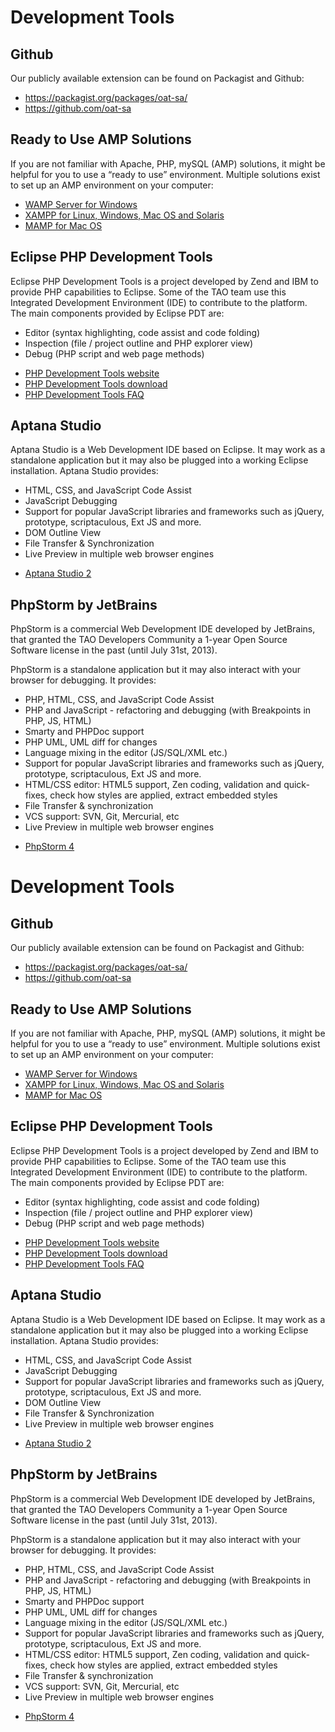 <!--
author:
    - 'Joel Bout'
created_at: '2011-02-08 14:42:40'
updated_at: '2015-10-01 15:10:19'
tags:
    - 'Developer Guide'
-->



Development Tools
=================

Github
------

Our publicly available extension can be found on Packagist and Github:

-   https://packagist.org/packages/oat-sa/
-   https://github.com/oat-sa

Ready to Use AMP Solutions
--------------------------

If you are not familiar with Apache, PHP, mySQL (AMP) solutions, it might be helpful for you to use a “ready to use” environment. Multiple solutions exist to set up an AMP environment on your computer:

-   [WAMP Server for Windows](http://www.wampserver.com)
-   [XAMPP for Linux, Windows, Mac OS and Solaris](http://www.apachefriends.org/en/xampp.html)
-   [MAMP for Mac OS](http://www.mamp.info)

Eclipse PHP Development Tools
-----------------------------

Eclipse PHP Development Tools is a project developed by Zend and IBM to provide PHP capabilities to Eclipse. Some of the TAO team use this Integrated Development Environment (IDE) to contribute to the platform. The main components provided by Eclipse PDT are:

-   Editor (syntax highlighting, code assist and code folding)
-   Inspection (file / project outline and PHP explorer view)
-   Debug (PHP script and web page methods)

<!-- -->

-   [PHP Development Tools website](http://www.eclipse.org/pdt)
-   [PHP Development Tools download](http://www.eclipse.org/pdt/downloads/)
-   [PHP Development Tools FAQ](http://wiki.eclipse.org/PDT/FAQ)

Aptana Studio
-------------

Aptana Studio is a Web Development IDE based on Eclipse. It may work as a standalone application but it may also be plugged into a working Eclipse installation. Aptana Studio provides:

-   HTML, CSS, and JavaScript Code Assist
-   JavaScript Debugging
-   Support for popular JavaScript libraries and frameworks such as jQuery, prototype, scriptaculous, Ext JS and more.
-   DOM Outline View
-   File Transfer & Synchronization
-   Live Preview in multiple web browser engines

<!-- -->

-   [Aptana Studio 2](http://www.aptana.com/products/studio2)

PhpStorm by JetBrains
---------------------

PhpStorm is a commercial Web Development IDE developed by JetBrains, that granted the TAO Developers Community a 1-year Open Source Software license in the past (until July 31st, 2013).

PhpStorm is a standalone application but it may also interact with your browser for debugging. It provides:

-   PHP, HTML, CSS, and JavaScript Code Assist
-   PHP and JavaScript - refactoring and debugging (with Breakpoints in PHP, JS, HTML)
-   Smarty and PHPDoc support
-   PHP UML, UML diff for changes
-   Language mixing in the editor (JS/SQL/XML etc.)
-   Support for popular JavaScript libraries and frameworks such as jQuery, prototype, scriptaculous, Ext JS and more.
-   HTML/CSS editor: HTML5 support, Zen coding, validation and quick-fixes, check how styles are applied, extract embedded styles
-   File Transfer & synchronization
-   VCS support: SVN, Git, Mercurial, etc
-   Live Preview in multiple web browser engines

<!-- -->

-   [PhpStorm 4](http://www.jetbrains.com/phpstorm/)



Development Tools
=================

Github
------

Our publicly available extension can be found on Packagist and Github:

-   https://packagist.org/packages/oat-sa/
-   https://github.com/oat-sa

Ready to Use AMP Solutions
--------------------------

If you are not familiar with Apache, PHP, mySQL (AMP) solutions, it might be helpful for you to use a “ready to use” environment. Multiple solutions exist to set up an AMP environment on your computer:

-   [WAMP Server for Windows](http://www.wampserver.com)
-   [XAMPP for Linux, Windows, Mac OS and Solaris](http://www.apachefriends.org/en/xampp.html)
-   [MAMP for Mac OS](http://www.mamp.info)

Eclipse PHP Development Tools
-----------------------------

Eclipse PHP Development Tools is a project developed by Zend and IBM to provide PHP capabilities to Eclipse. Some of the TAO team use this Integrated Development Environment (IDE) to contribute to the platform. The main components provided by Eclipse PDT are:

-   Editor (syntax highlighting, code assist and code folding)
-   Inspection (file / project outline and PHP explorer view)
-   Debug (PHP script and web page methods)

<!-- -->

-   [PHP Development Tools website](http://www.eclipse.org/pdt)
-   [PHP Development Tools download](http://www.eclipse.org/pdt/downloads/)
-   [PHP Development Tools FAQ](http://wiki.eclipse.org/PDT/FAQ)

Aptana Studio
-------------

Aptana Studio is a Web Development IDE based on Eclipse. It may work as a standalone application but it may also be plugged into a working Eclipse installation. Aptana Studio provides:

-   HTML, CSS, and JavaScript Code Assist
-   JavaScript Debugging
-   Support for popular JavaScript libraries and frameworks such as jQuery, prototype, scriptaculous, Ext JS and more.
-   DOM Outline View
-   File Transfer & Synchronization
-   Live Preview in multiple web browser engines

<!-- -->

-   [Aptana Studio 2](http://www.aptana.com/products/studio2)

PhpStorm by JetBrains
---------------------

PhpStorm is a commercial Web Development IDE developed by JetBrains, that granted the TAO Developers Community a 1-year Open Source Software license in the past (until July 31st, 2013).

PhpStorm is a standalone application but it may also interact with your browser for debugging. It provides:

-   PHP, HTML, CSS, and JavaScript Code Assist
-   PHP and JavaScript - refactoring and debugging (with Breakpoints in PHP, JS, HTML)
-   Smarty and PHPDoc support
-   PHP UML, UML diff for changes
-   Language mixing in the editor (JS/SQL/XML etc.)
-   Support for popular JavaScript libraries and frameworks such as jQuery, prototype, scriptaculous, Ext JS and more.
-   HTML/CSS editor: HTML5 support, Zen coding, validation and quick-fixes, check how styles are applied, extract embedded styles
-   File Transfer & synchronization
-   VCS support: SVN, Git, Mercurial, etc
-   Live Preview in multiple web browser engines

<!-- -->

-   [PhpStorm 4](http://www.jetbrains.com/phpstorm/)


